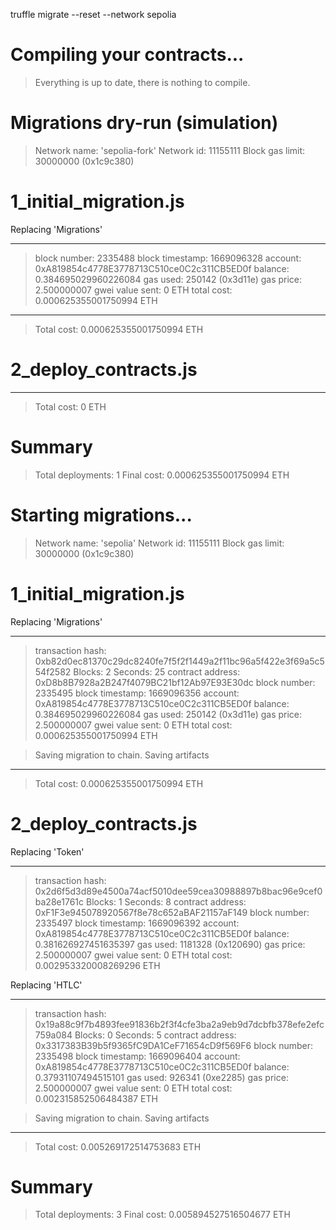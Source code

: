 truffle migrate --reset --network sepolia

# Compiling your contracts...

> Everything is up to date, there is nothing to compile.

# Migrations dry-run (simulation)

> Network name: 'sepolia-fork'
> Network id: 11155111
> Block gas limit: 30000000 (0x1c9c380)

# 1_initial_migration.js

Replacing 'Migrations'

---

> block number: 2335488
> block timestamp: 1669096328
> account: 0xA819854c4778E3778713C510ce0C2c311CB5ED0f
> balance: 0.384695029960226084
> gas used: 250142 (0x3d11e)
> gas price: 2.500000007 gwei
> value sent: 0 ETH
> total cost: 0.000625355001750994 ETH

---

> Total cost: 0.000625355001750994 ETH

# 2_deploy_contracts.js

---

> Total cost: 0 ETH

# Summary

> Total deployments: 1
> Final cost: 0.000625355001750994 ETH

# Starting migrations...

> Network name: 'sepolia'
> Network id: 11155111
> Block gas limit: 30000000 (0x1c9c380)

# 1_initial_migration.js

Replacing 'Migrations'

---

> transaction hash: 0xb82d0ec81370c29dc8240fe7f5f2f1449a2f11bc96a5f422e3f69a5c554f2582
> Blocks: 2 Seconds: 25
> contract address: 0xD8b8B7928a2B247f4079BC21bf12Ab97E93E30dc
> block number: 2335495
> block timestamp: 1669096356
> account: 0xA819854c4778E3778713C510ce0C2c311CB5ED0f
> balance: 0.384695029960226084
> gas used: 250142 (0x3d11e)
> gas price: 2.500000007 gwei
> value sent: 0 ETH
> total cost: 0.000625355001750994 ETH

> Saving migration to chain.
> Saving artifacts

---

> Total cost: 0.000625355001750994 ETH

# 2_deploy_contracts.js

Replacing 'Token'

---

> transaction hash: 0x2d6f5d3d89e4500a74acf5010dee59cea30988897b8bac96e9cef0ba28e1761c
> Blocks: 1 Seconds: 8
> contract address: 0xF1F3e945078920567f8e78c652aBAF21157aF149
> block number: 2335497
> block timestamp: 1669096392
> account: 0xA819854c4778E3778713C510ce0C2c311CB5ED0f
> balance: 0.381626927451635397
> gas used: 1181328 (0x120690)
> gas price: 2.500000007 gwei
> value sent: 0 ETH
> total cost: 0.002953320008269296 ETH

Replacing 'HTLC'

---

> transaction hash: 0x19a88c9f7b4893fee91836b2f3f4cfe3ba2a9eb9d7dcbfb378efe2efc759a084
> Blocks: 0 Seconds: 5
> contract address: 0x3317383B39b5f9365fC9DA1CeF71654cD9f569F6
> block number: 2335498
> block timestamp: 1669096404
> account: 0xA819854c4778E3778713C510ce0C2c311CB5ED0f
> balance: 0.37931107494515101
> gas used: 926341 (0xe2285)
> gas price: 2.500000007 gwei
> value sent: 0 ETH
> total cost: 0.002315852506484387 ETH

> Saving migration to chain.
> Saving artifacts

---

> Total cost: 0.005269172514753683 ETH

# Summary

> Total deployments: 3
> Final cost: 0.005894527516504677 ETH
